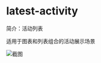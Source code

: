 # latest-activity

简介：活动列表

适用于图表和列表组合的活动展示场景

![截图](https://unpkg.com/@icedesign/latest-activity-block/screenshot.png)
